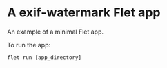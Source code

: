 # A exif-watermark Flet app

An example of a minimal Flet app.

To run the app:

```
flet run [app_directory]
```